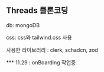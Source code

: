 ## Threads 클론코딩

db: mongoDB

css: css와 tailwind.css 사용

사용한 라이브러리 : clerk, schadcn, zod 


*** 11.29 : onBoarding 작업중
